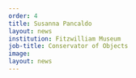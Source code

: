 ```yaml
---
order: 4
title: Susanna Pancaldo
layout: news
institution: Fitzwilliam Museum
job-title: Conservator of Objects
image:
layout: news
---
```

